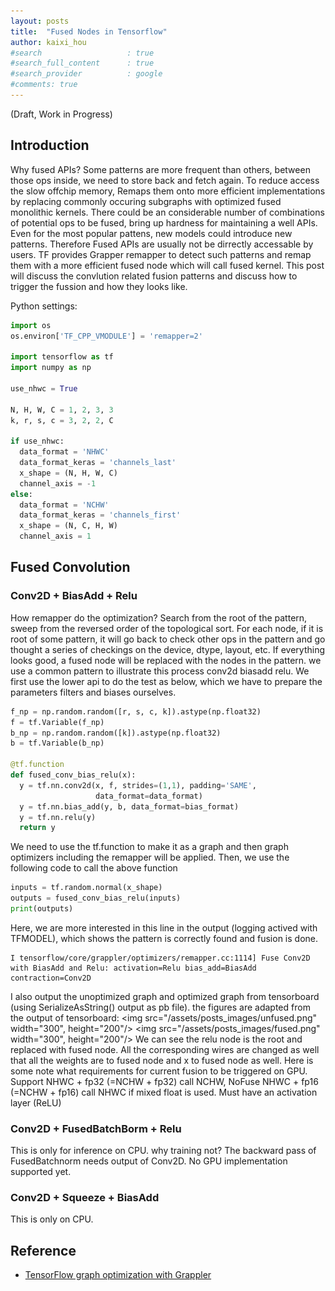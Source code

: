 ```yaml
---
layout: posts
title:  "Fused Nodes in Tensorflow"
author: kaixi_hou
#search                   : true
#search_full_content      : true
#search_provider          : google
#comments: true
---
```

(Draft, Work in Progress)
## Introduction
Why fused APIs? Some patterns are more frequent than others, between those ops inside, we need to store back and fetch again. To reduce access the slow offchip memory, 
Remaps them onto more efficient implementations by replacing commonly occuring subgraphs with optimized fused monolithic kernels.
There could be an considerable number of combinations of potential ops to be fused, bring up hardness for maintaining a well APIs. Even for the most popular pattens, new models could introduce new patterns. Therefore Fused APIs are usually not be dirrectly accessable by users. TF provides Grapper remapper to detect such patterns and remap them with a more efficient fused node which will call fused kernel.
This post will discuss the convlution related fusion patterns and discuss how to trigger the fussion and how they looks like.

Python settings:
```python
import os
os.environ['TF_CPP_VMODULE'] = 'remapper=2'

import tensorflow as tf
import numpy as np

use_nhwc = True

N, H, W, C = 1, 2, 3, 3
k, r, s, c = 3, 2, 2, C

if use_nhwc:
  data_format = 'NHWC'
  data_format_keras = 'channels_last'
  x_shape = (N, H, W, C)
  channel_axis = -1
else:
  data_format = 'NCHW'
  data_format_keras = 'channels_first'
  x_shape = (N, C, H, W)
  channel_axis = 1
```

## Fused Convolution
### Conv2D + BiasAdd + Relu
How remapper do the optimization?
Search from the root of the pattern, sweep from the reversed order of the topological sort. For each node, if it is root of some pattern, it will go back to check other ops in the pattern and go  thought a series of checkings on the device, dtype, layout, etc. If everything looks good, a fused node will be replaced with the nodes in the pattern.
we use a common pattern to illustrate this process conv2d biasadd relu. We first
use the lower api to do the test as below, which we have to prepare the parameters filters and biases ourselves.
```python
f_np = np.random.random([r, s, c, k]).astype(np.float32)
f = tf.Variable(f_np)
b_np = np.random.random([k]).astype(np.float32)
b = tf.Variable(b_np)

@tf.function
def fused_conv_bias_relu(x):
  y = tf.nn.conv2d(x, f, strides=(1,1), padding='SAME',
                   data_format=data_format)
  y = tf.nn.bias_add(y, b, data_format=bias_format)
  y = tf.nn.relu(y)
  return y
```
We need to use the tf.function to make it as a graph and then graph optimizers including the remapper will be applied.
Then, we use the following code to call the above function
```python
inputs = tf.random.normal(x_shape)
outputs = fused_conv_bias_relu(inputs)
print(outputs)
```

Here, we are more interested in this line in the output (logging actived with TFMODEL), which shows the pattern is correctly found and fusion is done.
```
I tensorflow/core/grappler/optimizers/remapper.cc:1114] Fuse Conv2D with BiasAdd and Relu: activation=Relu bias_add=BiasAdd contraction=Conv2D
```
I also output the unoptimized graph and optimized graph from tensorboard (using SerializeAsString() output as pb file). the figures are adapted from the output of tensorboard:
<img src="/assets/posts_images/unfused.png" width="300", height="200"/>
<img src="/assets/posts_images/fused.png" width="300", height="200"/>
We can see the relu node is the root and replaced with fused node. All the corresponding wires are changed as well that all the weights are to fused node and x to fused node as well.
Here is some note what requirements for current fusion to be triggered on GPU.
Support NHWC + fp32 (=NCHW + fp32) call NCHW,
NoFuse  NHWC + fp16 (=NCHW + fp16) call NHWC if mixed float is used.
Must have an activation layer (ReLU)

### Conv2D + FusedBatchBorm + Relu
This is only for inference on CPU. why training not? The backward pass of FusedBatchnorm needs output of Conv2D. No GPU implementation supported yet.
### Conv2D + Squeeze + BiasAdd
This is only on CPU.

## Reference
* [TensorFlow graph optimization with Grappler](https://www.tensorflow.org/guide/graph_optimization)

